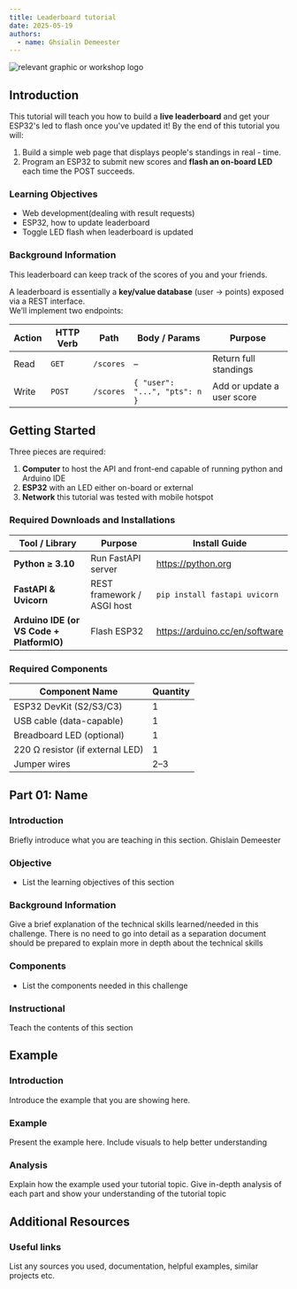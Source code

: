 ```yaml
---
title: Leaderboard tutorial
date: 2025-05-19
authors:
  - name: Ghsialin Demeester
---
```


![relevant graphic or workshop logo](image/path)

## Introduction

This tutorial will teach you how to build a **live leaderboard** and get your ESP32's led to flash once you've updated it! By the end of this tutorial you will:

1. Build a simple web page that displays people's standings in real - time.
2. Program an ESP32 to submit new scores and **flash an on-board LED** each time the POST succeeds.
   
### Learning Objectives

- Web development(dealing with result requests)
- ESP32, how to update leaderboard
- Toggle LED flash when leaderboard is updated
  


### Background Information

This leaderboard can keep track of the scores of you and your friends. 

A leaderboard is essentially a **key/value database** (user → points) exposed via a REST interface.  
We’ll implement two endpoints:

| Action | HTTP Verb | Path      | Body / Params             | Purpose                    |
|--------|-----------|-----------|---------------------------|----------------------------|
| Read   | `GET`     | `/scores` | –                         | Return full standings      |
| Write  | `POST`    | `/scores` | `{ "user": "...", "pts": n }` | Add or update a user score |




## Getting Started

Three pieces are required:
1. **Computer** to host the API and front-end capable of running python and Arduino IDE
2. **ESP32** with an LED either on-board or external
3. **Network** this tutorial was tested with mobile hotspot

### Required Downloads and Installations  

| Tool / Library              | Purpose                         | Install Guide |
|-----------------------------|---------------------------------|---------------|
| **Python ≥ 3.10**           | Run FastAPI server              | <https://python.org> |
| **FastAPI & Uvicorn**       | REST framework / ASGI host      | `pip install fastapi uvicorn` |
| **Arduino IDE (or VS Code + PlatformIO)** | Flash ESP32 | <https://arduino.cc/en/software> |

### Required Components  

| Component Name            | Quantity |
|---------------------------|----------|
| ESP32 DevKit (S2/S3/C3)   | 1 |
| USB cable (data-capable)  | 1 |
| Breadboard LED (optional) | 1 |
| 220 Ω resistor (if external LED) | 1 |
| Jumper wires              | 2–3 |




## Part 01: Name

### Introduction

Briefly introduce what  you are teaching in this section.
Ghislain Demeester

### Objective

- List the learning objectives of this section

### Background Information

Give a brief explanation of the technical skills learned/needed
in this challenge. There is no need to go into detail as a
separation document should be prepared to explain more in depth
about the technical skills

### Components

- List the components needed in this challenge

### Instructional

Teach the contents of this section

## Example

### Introduction

Introduce the example that you are showing here.

### Example

Present the example here. Include visuals to help better understanding

### Analysis

Explain how the example used your tutorial topic. Give in-depth analysis of each part and show your understanding of the tutorial topic

## Additional Resources

### Useful links

List any sources you used, documentation, helpful examples, similar projects etc.
